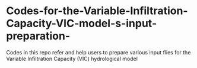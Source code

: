 # Codes-for-the-Variable-Infiltration-Capacity-VIC-model-s-input-preparation-
Codes in this repo refer and help users to prepare various input flies for the Variable Infiltration Capacity (VIC) hydrological model
